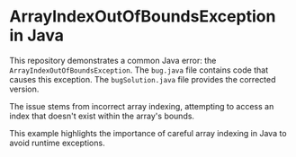 # ArrayIndexOutOfBoundsException in Java

This repository demonstrates a common Java error: the `ArrayIndexOutOfBoundsException`.  The `bug.java` file contains code that causes this exception. The `bugSolution.java` file provides the corrected version.

The issue stems from incorrect array indexing, attempting to access an index that doesn't exist within the array's bounds.

This example highlights the importance of careful array indexing in Java to avoid runtime exceptions.